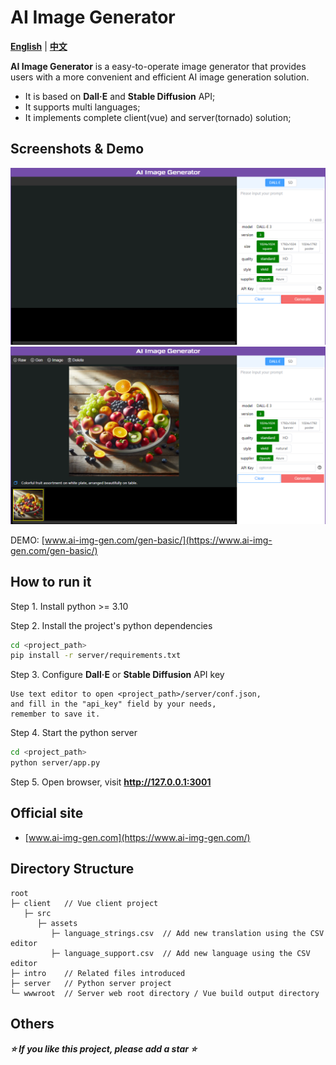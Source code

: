 AI Image Generator
================

**[English](./README.md)** | **[中文](./README_zh.md)**

**AI Image Generator** is a easy-to-operate image generator that provides users with a more convenient and efficient AI image generation solution.  

* It is based on **Dall·E** and **Stable Diffusion** API;
* It supports multi languages;
* It implements complete client(vue) and server(tornado) solution;

Screenshots & Demo
----------------

![AI Image Generator Screenshot 1](./intro/screenshot-1.png "Screenshot 1")
![AI Image Generator Screenshot 2](./intro/screenshot-2.png "Screenshot 2")

DEMO: [www.ai-img-gen.com/gen-basic/](https://www.ai-img-gen.com/gen-basic/)

How to run it
----------------

Step 1. Install python >= 3.10  
  
Step 2. Install the project's python dependencies

```sh
cd <project_path>
pip install -r server/requirements.txt
```

Step 3. Configure **Dall·E** or **Stable Diffusion** API key

```text
Use text editor to open <project_path>/server/conf.json,
and fill in the "api_key" field by your needs,
remember to save it.
```

Step 4. Start the python server

```sh
cd <project_path>
python server/app.py
```

Step 5. Open browser, visit **<http://127.0.0.1:3001>**

Official site
----------------

* [www.ai-img-gen.com](https://www.ai-img-gen.com/)

Directory Structure
----------------

```text
root
├─ client   // Vue client project
   ├─ src
      ├─ assets
         ├─ language_strings.csv  // Add new translation using the CSV editor
         ├─ language_support.csv  // Add new language using the CSV editor
├─ intro    // Related files introduced
├─ server   // Python server project
└─ wwwroot  // Server web root directory / Vue build output directory
```

Others
----------------

***⭐ If you like this project, please add a star ⭐***
